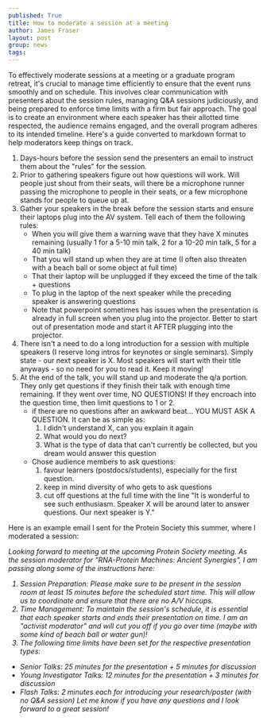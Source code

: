 ```yaml
---
published: True
title: How to moderate a session at a meeting
author: James Fraser
layout: post
group: news
tags: 
---
```


To effectively moderate sessions at a meeting or a graduate program retreat, it's crucial to manage time efficiently to ensure that the event runs smoothly and on schedule. This involves clear communication with presenters about the session rules, managing Q&A sessions judiciously, and being prepared to enforce time limits with a firm but fair approach. The goal is to create an environment where each speaker has their allotted time respected, the audience remains engaged, and the overall program adheres to its intended timeline. Here's a guide converted to markdown format to help moderators keep things on track.

1. Days-hours before the session send the presenters an email to instruct them about the "rules" for the session.
2. Prior to gathering speakers figure out how questions will work. Will people just shout from their seats, will there be a microphone runner passing the microphone to people in their seats, or a few microphone stands for people to queue up at.
3. Gather your speakers in the break before the session starts and ensure their laptops plug into the AV system. Tell each of them the following rules:
    * When you will give them a warning wave that they have X minutes remaining (usually 1 for a 5-10 min talk, 2 for a 10-20 min talk, 5 for a 40 min talk)
    * That you will stand up when they are at time (I often also threaten with a beach ball or some object at full time)
    * That their laptop will be unplugged if they exceed the time of the talk + questions
    * To plug in the laptop of the next speaker while the preceding speaker is answering questions
    * Note that powerpoint sometimes has issues when the presentation is already in full screen when you plug into the projector. Better to start out of presentation mode and start it AFTER plugging into the projector.
4. There isn't a need to do a long introduction for a session with multiple speakers (I reserve long intros for keynotes or single seminars). Simply state - our next speaker is X. Most speakers will start with their title anyways - so no need for you to read it. Keep it moving!
5. At the end of the talk, you will stand up and moderate the q/a portion. They only get questions if they finish their talk with enough time remaining. If they went over time, NO QUESTIONS! If they encroach into the question time, then limit questions to 1 or 2.
    * if there are no questions after an awkward beat… YOU MUST ASK A QUESTION. It can be as simple as:
        1. I didn't understand X, can you explain it again
        2. What would you do next?
        3. What is the type of data that can't currently be collected, but you dream would answer this question
    * Chose audience members to ask questions:
        1. favour learners (postdocs/students), especially for the first question.
        2. keep in mind diversity of who gets to ask questions
        3. cut off questions at the full time with the line "It is wonderful to see such enthusiasm. Speaker X will be around later to answer questions. Our next speaker is Y."

Here is an example email I sent for the Protein Society this summer, where I moderated a session:


<em>Looking forward to meeting at the upcoming Protein Society meeting. As the session moderator for "RNA-Protein Machines: Ancient Synergies", I am passing along some of the instructions here:
1. Session Preparation: Please make sure to be present in the session room at least 15 minutes before the scheduled start time. This will allow us to coordinate and ensure that there are no A/V hiccups.
2. Time Management: To maintain the session's schedule, it is essential that each speaker starts and ends their presentation on time. I am an "activist moderator" and will cut you off if you go over time (maybe with some kind of beach ball or water gun)!
3. The following time limits have been set for the respective presentation types:
  - Senior Talks: 25 minutes for the presentation + 5 minutes for discussion
  - Young Investigator Talks: 12 minutes for the presentation + 3 minutes for discussion
  - Flash Talks: 2 minutes each for introducing your research/poster (with no Q&A session)
Let me know if you have any questions and I look forward to a great session!
</em>